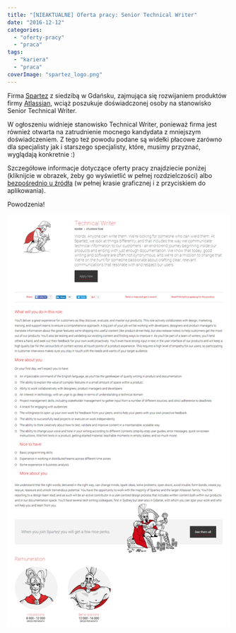 ```yaml
---
title: "[NIEAKTUALNE] Oferta pracy: Senior Technical Writer"
date: "2016-12-12"
categories:
  - "oferty-pracy"
  - "praca"
tags:
  - "kariera"
  - "praca"
coverImage: "spartez_logo.png"
---
```


Firma [Spartez](https://spartez.com/) z siedzibą w Gdańsku, zajmująca się rozwijaniem produktów firmy [Atlassian](https://www.atlassian.com/), wciąż poszukuje doświadczonej osoby na stanowisko Senior Technical Writer.

W ogłoszeniu widnieje stanowisko Technical Writer, ponieważ firma jest również otwarta na zatrudnienie mocnego kandydata z mniejszym doświadczeniem. Z tego też powodu podane są widełki płacowe zarówno dla specjalisty jak i starszego specjalisty, które, musimy przyznać, wyglądają konkretnie :)

Szczegółowe informacje dotyczące oferty pracy znajdziecie poniżej (kliknijcie w obrazek, żeby go wyświetlić w pełnej rozdzielczości) albo [bezpośrednio u źródła](https://spartez.com/careers/technical-writer) (w pełnej krasie graficznej i z przyciskiem do aplikowania).

Powodzenia!

[![oferta_tech_writer_spartez](images/oferta_tech_writer_spartez.png)](http://techwriter.pl/wp-content/uploads/2016/08/oferta_tech_writer_spartez.png)
